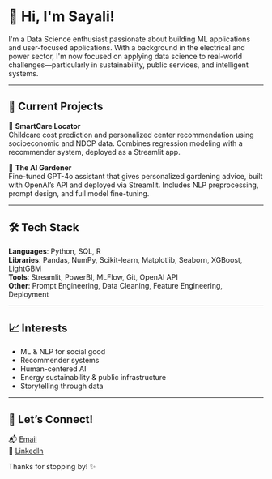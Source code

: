 # 👋 Hi, I'm Sayali!

I'm a Data Science enthusiast passionate about building ML applications and user-focused applications. With a background in the electrical and power sector, I'm now focused on applying data science to real-world challenges—particularly in sustainability, public services, and intelligent systems.

---

## 🌟 Current Projects

🔹 **SmartCare Locator**  
Childcare cost prediction and personalized center recommendation using socioeconomic and NDCP data. Combines regression modeling with a recommender system, deployed as a Streamlit app.

🔹 **The AI Gardener**  
Fine-tuned GPT-4o assistant that gives personalized gardening advice, built with OpenAI’s API and deployed via Streamlit. Includes NLP preprocessing, prompt design, and full model fine-tuning.

---

## 🛠️ Tech Stack

**Languages**: Python, SQL, R  
**Libraries**: Pandas, NumPy, Scikit-learn, Matplotlib, Seaborn, XGBoost, LightGBM  
**Tools**: Streamlit, PowerBI, MLFlow, Git, OpenAI API  
**Other**: Prompt Engineering, Data Cleaning, Feature Engineering, Deployment

---

## 📈 Interests

- ML & NLP for social good  
- Recommender systems  
- Human-centered AI  
- Energy sustainability & public infrastructure  
- Storytelling through data

---

## 🤝 Let’s Connect!

📬 [Email](sayalinage@gmail.com)  
💼 [LinkedIn](www.linkedin.com/in/sayali-nage-34303b136)  

Thanks for stopping by! ✨
